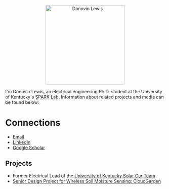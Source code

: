 

<center>
<img src="/images/armsCrossed.jpg" alt="Donovin Lewis" width = "250" />
</center>

I'm Donovin Lewis, an electrical engineering Ph.D. student at the University of Kentucky's <a href ="http://sparklab.engr.uky.edu/">SPARK Lab</a>. Information about related projects and media can be found below:

# Connections
<ul>
  <li><a href=mailto:“donovin.lewis@uky.edu”>Email</a>
  <li><a href="https://www.linkedin.com/in/donovin-lewis-466939139/">LinkedIn</a></li>
  <li><a href ="https://scholar.google.com/citations?user=sD9UgnAAAAAJ&hl=en&oi=ao">Google Scholar</a></li>
</ul>

## Projects
<ul>
  <li>Former Electrical Lead of the <a href ="http://solarcar.engr.uky.edu/"> University of Kentucky Solar Car Team </li>
  <li>Senior Design Project for Wireless Soil Moisture Sensing:  <a href ="https://github.com/donovinlewis/CloudGarden"> CloudGarden</li>
</ul>
